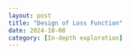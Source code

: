 ```yaml
---
layout: post
title: "Design of Loss Function"
date: 2024-10-08
category: [In-depth exploration]
---
```

